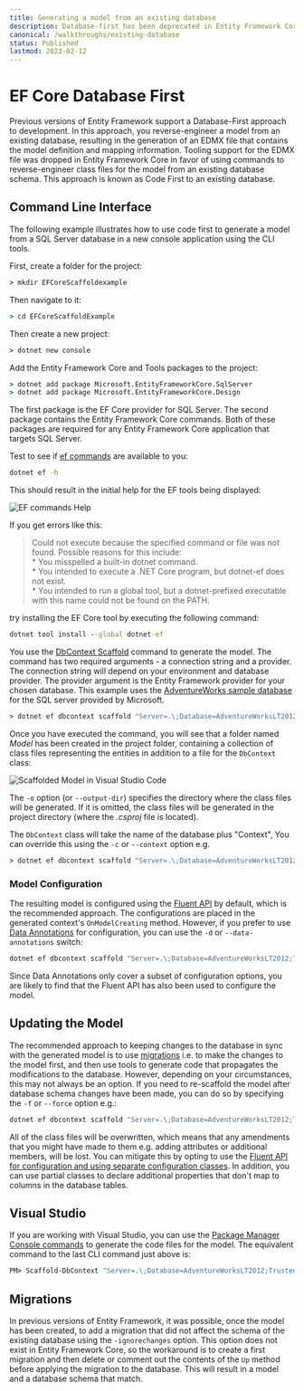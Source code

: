 ```yaml
---
title: Generating a model from an existing database
description: Database-first has been deprecated in Entity Framework Core in favor of a Code first approach with an existing database.
canonical: /walkthroughs/existing-database
status: Published
lastmod: 2023-02-12
---
```


# EF Core Database First

Previous versions of Entity Framework support a Database-First approach to development. In this approach, you reverse-engineer a model from an existing database, resulting in the generation of an EDMX file that contains the model definition and mapping information. Tooling support for the EDMX file was dropped in Entity Framework Core in favor of using commands to reverse-engineer class files for the model from an existing database schema. This approach is known as Code First to an existing database.

## Command Line Interface

The following example illustrates how to use code first to generate a model from a SQL Server database in a new console application using the CLI tools.

First, create a folder for the project:

```cmd
> mkdir EFCoreScaffoldexample
```
Then navigate to it:

```cmd
> cd EFCoreScaffoldExample
```
Then create a new project:
```cmd
> dotnet new console
```
Add the Entity Framework Core and Tools packages to the project:
```cmd
> dotnet add package Microsoft.EntityFrameworkCore.SqlServer
> dotnet add package Microsoft.EntityFrameworkCore.Design
```

The first package is the EF Core provider for SQL Server. The second package contains the Entity Framework Core commands. Both of these packages are required for any Entity Framework Core application that targets SQL Server. 


Test to see if [ef commands](/migrations/commands/cli-commands) are available to you:

```cmd
dotnet ef -h
```

This should result in the initial help for the EF tools being displayed:

![EF commands Help](/images/16-02-2017-08-30-50.png)

If you get errors like this:

> Could not execute because the specified command or file was not found.
> Possible reasons for this include:  
>  &#42; You misspelled a built-in dotnet command.  
>  &#42; You intended to execute a .NET Core program, but dotnet-ef does not exist.  
>  &#42; You intended to run a global tool, but a dotnet-prefixed executable with this name could not be found on the PATH.

try installing the EF Core tool by executing the following command:

```cmd
dotnet tool install --global dotnet-ef
```

You use the [DbContext Scaffold](/migrations/commands/cli-commands#dbcontext-scaffold) command to generate the model. The command has two required arguments - a connection string and a provider. The connection string will depend on your environment and database provider. The provider argument is the Entity Framework provider for your chosen database. This example uses the [AdventureWorks sample database](https://github.com/Microsoft/sql-server-samples/releases/tag/adventureworks) for the SQL server provided by Microsoft.
```cmd
> dotnet ef dbcontext scaffold "Server=.\;Database=AdventureWorksLT2012;Trusted_Connection=True;" Microsoft.EntityFrameworkCore.SqlServer -o Model
```
Once you have executed the command, you will see that a folder named _Model_ has been created in the project folder, containing a collection of class files representing the entities in addition to a file for the `DbContext` class:

![Scaffolded Model in Visual Studio Code](/images/23-02-2017-09-47-16.png)

The `-o` option (or `--output-dir`) specifies the directory where the class files will be generated. If it is omitted, the class files will be generated in the project directory (where the _.csproj_ file is located).

The `DbContext` class will take the name of the database plus "Context", You can override this using the `-c` or `--context` option e.g.

```cmd
> dotnet ef dbcontext scaffold "Server=.\;Database=AdventureWorksLT2012;Trusted_Connection=True;" Microsoft.EntityFrameworkCore.SqlServer -o Model -c "AdventureContext"
```
### Model Configuration

The resulting model is configured using the [Fluent API](/configuration/fluent-api) by default, which is the recommended approach. The configurations are placed in the generated context's `OnModelCreating` method.  However, if you prefer to use [Data Annotations](/configuration/data-annotation-attributes) for configuration, you can use the `-d` or `--data-annotations` switch:

```cmd
dotnet ef dbcontext scaffold "Server=.\;Database=AdventureWorksLT2012;Trusted_Connection=True;" Microsoft.EntityFrameworkCore.SqlServer -d 
```
Since Data Annotations only cover a subset of configuration options, you are likely to find that the Fluent API has also been used to configure the model.

## Updating the Model

The recommended approach to keeping changes to the database in sync with the generated model is to use [migrations](/migrations) i.e. to make the changes to the model first, and then use tools to generate code that propagates the modifications to the database. However, depending on your circumstances, this may not always be an option. If you need to re-scaffold the model after database schema changes have been made, you can do so by specifying the `-f` or `--force` option e.g.:

```cmd
dotnet ef dbcontext scaffold "Server=.\;Database=AdventureWorksLT2012;Trusted_Connection=True;" Microsoft.EntityFrameworkCore.SqlServer --force
```
All of the class files will be overwritten, which means that any amendments that you might have made to them e.g. adding attributes or additional members, will be lost. You can mitigate this by opting to use the [Fluent API for configuration and using separate configuration classes](/configuration/fluent-api#separate-configuration-classes). In addition, you can use partial classes to declare additional properties that don't map to columns in the database tables.


## Visual Studio

If you are working with Visual Studio, you can use the [Package Manager Console commands](/migrations/commands/pmc-commands#scaffold-dbcontext) to generate the code files for the model. The equivalent command to the last CLI command just above is:

```cmd
PM> Scaffold-DbContext "Server=.\;Database=AdventureWorksLT2012;Trusted_Connection=True;" Microsoft.EntityFrameworkCore.SqlServer -OutputDir Model -Context "AdventureContext" -DataAnnotations
```
## Migrations

In previous versions of Entity Framework, it was possible, once the model has been created, to add a migration that did not affect the schema of the existing database using the `-ignorechanges` option. This option does not exist in Entity Framework Core, so the workaround is to create a first migration and then delete or comment out the contents of the `Up` method before applying the migration to the database. This will result in a model and a database schema that match. 
